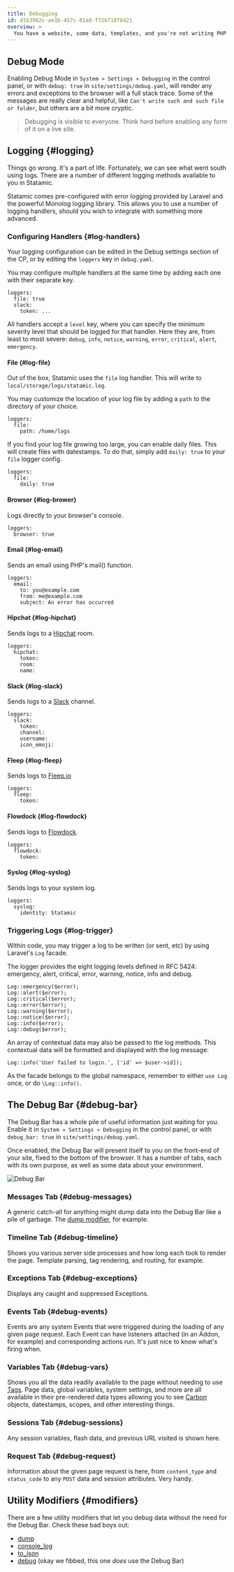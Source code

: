 ```yaml
---
title: Debugging
id: d1b3982c-ae1b-457c-81a8-f726718f6d21
overview: >
  You have a website, some data, templates, and you're not writing PHP anywhere. How on earth do you look under the hood? Know when something is broken? Fine-tune performance? Excellent question. Here come the answers.
---
```


## Debug Mode

Enabling Debug Mode in `System » Settings » Debugging` in the control panel, or with `debug: true` in `site/settings/debug.yaml`, will render any errors and exceptions to the browser will a full stack trace. Some of the messages are really clear and helpful, like `Can't write such and such file or folder`, but others are a bit more cryptic.

> Debugging is visible to everyone. Think hard before enabling any form of it on a live site.


## Logging {#logging}

Things go wrong. It's a part of life. Fortunately, we can see what went south using logs. There are a number of different logging methods available to you in Statamic.

Statamic comes pre-configured with error logging provided by Laravel and the powerful Monolog logging library. This allows you to use a number of logging handlers, should you wish to integrate with something more advanced.

### Configuring Handlers {#log-handlers}

Your logging configuration can be edited in the Debug settings section of the CP, or by editing the `loggers` key in `debug.yaml`.

You may configure multiple handlers at the same time by adding each one with their separate key.

```
loggers:
  file: true
  slack:
    token: ...
```

All handlers accept a `level` key, where you can specify the minimum severity level that should be logged for that handler. Here they are, from least to most severe: `debug`, `info`, `notice`, `warning`, `error`, `critical`, `alert`, `emergency`.

#### File {#log-file}

Out of the box, Statamic uses the `file` log handler. This will write to `local/storage/logs/statamic.log`.

You may customize the location of your log file by adding a `path` to the directory of your choice.

```
loggers:
  file:
    path: /home/logs
```

If you find your log file growing too large, you can enable daily files. This will create files
with datestamps. To do that, simply add `daily: true` to your `file` logger config.

```
loggers:
  file:
    daily: true
```

#### Browser {#log-brower}

Logs directly to your browser's console.

```
loggers:
  browser: true
```

#### Email {#log-email}

Sends an email using PHP's mail() function.

```
loggers:
  email:
    to: you@example.com
    from: me@example.com
    subject: An error has occurred
```

#### Hipchat {#log-hipchat}

Sends logs to a [Hipchat](https://www.hipchat.com/) room.

```
loggers:
  hipchat:
    token:
    room:
    name:
```

#### Slack {#log-slack}

Sends logs to a [Slack](https://slack.com/) channel.

```
loggers:
  slack:
    token:
    channel:
    username:
    icon_emoji:
```

#### Fleep {#log-fleep}

Sends logs to [Fleep.io](https://fleep.io/)

```
loggers:
  fleep:
    token:
```

#### Flowdock {#log-flowdock}

Sends logs to [Flowdock](https://www.flowdock.com/).

```
loggers:
  flowdock:
    token:
```

#### Syslog {#log-syslog}

Sends logs to your system log.

```
loggers:
  syslog:
    identity: Statamic
```

### Triggering Logs {#log-trigger}

Within code, you may trigger a log to be written (or sent, etc) by using Laravel's `Log` facade.

The logger provides the eight logging levels defined in RFC 5424: emergency, alert, critical, error, warning, notice, info and debug.

``` .language-php
Log::emergency($error);
Log::alert($error);
Log::critical($error);
Log::error($error);
Log::warning($error);
Log::notice($error);
Log::info($error);
Log::debug($error);
```

An array of contextual data may also be passed to the log methods. This contextual data will be formatted and displayed with the log message:

``` .language-php
Log::info('User failed to login.', ['id' => $user->id]);
```

As the facade belongs to the global namespace, remember to either `use Log` once, or do `\Log::info()`.

## The Debug Bar {#debug-bar}
The Debug Bar has a whole pile of useful information just waiting for you. Enable it in `System » Settings » Debugging` in the control panel, or with `debug_bar: true` in `site/settings/debug.yaml`.

Once enabled, the Debug Bar will present itself to you on the front-end of your site, fixed to the bottom of the browser. It has a number of tabs, each with its own purpose, as well as some data about your environment.

![Debug Bar](/assets/img/screenshots/debug-bar.png)

### Messages Tab {#debug-messages}

A generic catch-all for anything might dump data into the Debug Bar like a pile of garbage. The [dump modifier][dump], for example.

### Timeline Tab {#debug-timeline}

Shows you various server side processes and how long each took to render the page. Template parsing, tag rendering, and routing, for example.

### Exceptions Tab {#debug-exceptions}

Displays any caught and suppressed Exceptions.

### Events Tab {#debug-events}

Events are any system Events that were triggered during the loading of any given page request. Each Event can have listeners attached (in an Addon, for example) and corresponding actions run. It's just nice to know what's firing when.

### Variables Tab {#debug-vars}

Shows you all the data readily available to the page without needing to use [Tags][tags]. Page data, global variables, system settings, and more are all available in their pre-rendered data types allowing you to see [Carbon][carbon] objects, datestamps, scopes, and other interesting things.

### Sessions Tab {#debug-sessions}

Any session variables, flash data, and previous URL visited is shown here.

### Request Tab {#debug-request}

Information about the given page request is here, from `content_type` and `status_code` to any `POST` data and session attributes. Very handy.

## Utility Modifiers {#modifiers}

There are a few utility modifiers that let you debug data without the need for the Debug Bar. Check these bad boys out:

- [dump][dump]
- [console_log][console_log]
- [to_json][to_json]
- [debug][debug] (okay we fibbed, this one _does_ use the Debug Bar)


[tags]: /tags
[carbon]: http://carbon.nesbot.com/
[dump]: /modifiers#dump
[console_log]: /modifiers#console_log
[debug]: /modifiers#debug
[to_json]: /modifiers#to_json
